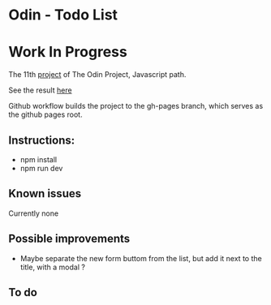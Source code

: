 # Odin - Todo List

# Work In Progress

The 11th [project](https://www.theodinproject.com/lessons/node-path-javascript-todo-list) of The Odin Project, Javascript path.

See the result [here](https://pinsonjulien.github.io/odin-todo-list/)

Github workflow builds the project to the gh-pages branch, which serves as the github pages root.

## Instructions:
- npm install
- npm run dev

## Known issues
Currently none

## Possible improvements
- Maybe separate the new form buttom from the list, but add it next to the title, with a modal ?

## To do